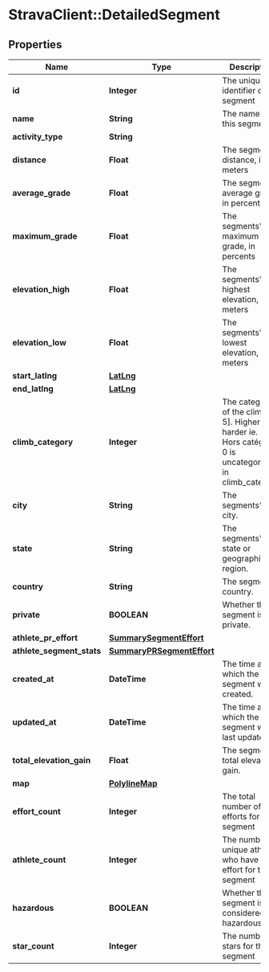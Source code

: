 # StravaClient::DetailedSegment

## Properties
Name | Type | Description | Notes
------------ | ------------- | ------------- | -------------
**id** | **Integer** | The unique identifier of this segment | [optional] 
**name** | **String** | The name of this segment | [optional] 
**activity_type** | **String** |  | [optional] 
**distance** | **Float** | The segment&#39;s distance, in meters | [optional] 
**average_grade** | **Float** | The segment&#39;s average grade, in percents | [optional] 
**maximum_grade** | **Float** | The segments&#39;s maximum grade, in percents | [optional] 
**elevation_high** | **Float** | The segments&#39;s highest elevation, in meters | [optional] 
**elevation_low** | **Float** | The segments&#39;s lowest elevation, in meters | [optional] 
**start_latlng** | [**LatLng**](LatLng.md) |  | [optional] 
**end_latlng** | [**LatLng**](LatLng.md) |  | [optional] 
**climb_category** | **Integer** | The category of the climb [0, 5]. Higher is harder ie. 5 is Hors catégorie, 0 is uncategorized in climb_category. | [optional] 
**city** | **String** | The segments&#39;s city. | [optional] 
**state** | **String** | The segments&#39;s state or geographical region. | [optional] 
**country** | **String** | The segment&#39;s country. | [optional] 
**private** | **BOOLEAN** | Whether this segment is private. | [optional] 
**athlete_pr_effort** | [**SummarySegmentEffort**](SummarySegmentEffort.md) |  | [optional] 
**athlete_segment_stats** | [**SummaryPRSegmentEffort**](SummaryPRSegmentEffort.md) |  | [optional] 
**created_at** | **DateTime** | The time at which the segment was created. | [optional] 
**updated_at** | **DateTime** | The time at which the segment was last updated. | [optional] 
**total_elevation_gain** | **Float** | The segment&#39;s total elevation gain. | [optional] 
**map** | [**PolylineMap**](PolylineMap.md) |  | [optional] 
**effort_count** | **Integer** | The total number of efforts for this segment | [optional] 
**athlete_count** | **Integer** | The number of unique athletes who have an effort for this segment | [optional] 
**hazardous** | **BOOLEAN** | Whether this segment is considered hazardous | [optional] 
**star_count** | **Integer** | The number of stars for this segment | [optional] 


